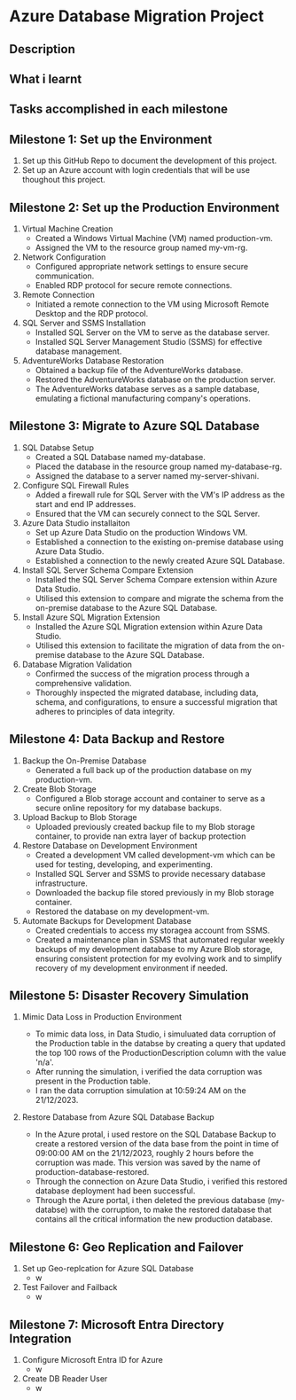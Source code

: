 # Azure Database Migration Project #  

## Description ##  


## What i learnt ##  


## Tasks accomplished in each milestone ##  
## Milestone 1: Set up the Environment ##
1.  Set up this GitHub Repo to document the development of this project.
2.  Set up an Azure account with login credentials that will be use thoughout this project.  


## Milestone 2: Set up the Production Environment ##
1. Virtual Machine Creation
    - Created a Windows Virtual Machine (VM) named production-vm.
    - Assigned the VM to the resource group named my-vm-rg.
2. Network Configuration
    - Configured appropriate network settings to ensure secure communication.
    - Enabled RDP protocol for secure remote connections.
3. Remote Connection
    - Initiated a remote connection to the VM using Microsoft Remote Desktop and the RDP protocol.
4. SQL Server and SSMS Installation
    - Installed SQL Server on the VM to serve as the database server.
    - Installed SQL Server Management Studio (SSMS) for effective database management.
5. AdventureWorks Database Restoration
    - Obtained a backup file of the AdventureWorks database.
    - Restored the AdventureWorks database on the production server.
    - The AdventureWorks database serves as a sample database, emulating a fictional manufacturing company's operations.

## Milestone 3: Migrate to Azure SQL Database ##
1. SQL Databse Setup
    - Created a SQL Database named my-database.
    - Placed the database in the resource group named my-database-rg.
    - Assigned the database to a server named my-server-shivani.
2. Configure SQL Firewall Rules
    - Added a firewall rule for SQL Server with the VM's IP address as the start and end IP addresses.
    - Ensured that the VM can securely connect to the SQL Server.
3. Azure Data Studio installaiton
    - Set up Azure Data Studio on the production Windows VM.
    - Established a connection to the existing on-premise database using Azure Data Studio.
    - Established a connection to the newly created Azure SQL Database.
4. Install SQL Server Schema Compare Extension
    - Installed the SQL Server Schema Compare extension within Azure Data Studio.
    - Utilised this extension to compare and migrate the schema from the on-premise database to the Azure SQL Database.
5. Install Azure SQL Migration Extension
    - Installed the Azure SQL Migration extension within Azure Data Studio.
    - Utilised this extension to facilitate the migration of data from the on-premise database to the Azure SQL Database.
6. Database Migration Validation
    - Confirmed the success of the migration process through a comprehensive validation.
    - Thoroughly inspected the migrated database, including data, schema, and configurations, to ensure a successful migration that adheres to principles of data integrity.

 ## Milestone 4: Data Backup and Restore ##
1. Backup the On-Premise Database
    - Generated a full back up of the production database on my production-vm.
2. Create Blob Storage
    - Configured a Blob storage account and container to serve as a secure online repository for my database backups.
3. Upload Backup to Blob Storage
    - Uploaded previously created backup file to my Blob storage container, to provide nan extra layer of backup protection
4. Restore Database on Development Environment
    - Created a development VM called development-vm which can be used for testing, developing, and experimenting.
    - Installed SQL Server and SSMS to provide necessary database infrastructure.
    - Downloaded the backup file stored previously in my Blob storage container.
    - Restored the database on my development-vm.
5. Automate Backups for Development Database
    - Created credentials to access my storagea account from SSMS.
    - Created a maintenance plan in SSMS that automated regular weekly backups of my development database to my Azure Blob storage, ensuring consistent protection for my evolving work and to simplify recovery of my development environment if needed.

## Milestone 5: Disaster Recovery Simulation ##
1. Mimic Data Loss in Production Environment
    - To mimic data loss, in Data Studio, i simuluated data corruption of the Production table in the databse by creating a query that updated the top 100 rows of the ProductionDescription column with the value 'n/a'.
    - After running the simulation, i verified the data corruption was present in the Production table.
    - I ran the data corruption simulation at 10:59:24 AM on the 21/12/2023.

2. Restore Database from Azure SQL Database Backup
    - In the Azure protal, i used restore on the SQL Database Backup to create a restored version of the data base from the point in time of 09:00:00 AM on the 21/12/2023, roughly 2 hours before the corruption was made. This version was saved by the name of production-database-restored.
    - Through the connection on Azure Data Studio, i verified this restored database deployment had been successful.
    - Through the Azure portal, i then deleted the previous database (my-databse) with the corruption, to make the restored database that contains all the critical information the new production database.

## Milestone 6: Geo Replication and Failover ##
1. Set up Geo-replcation for Azure SQL Database
    - w
2. Test Failover and Failback
    - w

## Milestone 7: Microsoft Entra Directory Integration ##
1. Configure Microsoft Entra ID for Azure
    - w
2. Create DB Reader User
    - w
